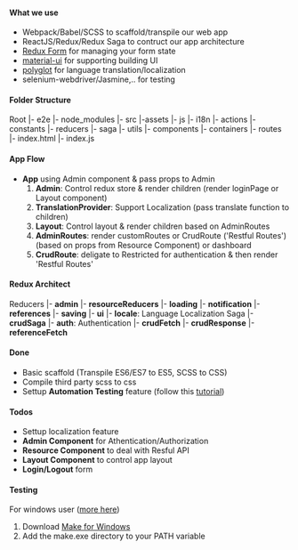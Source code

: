 #### What we use
 - Webpack/Babel/SCSS to scaffold/transpile our web app
 - ReactJS/Redux/Redux Saga to contruct our app architecture
 - [Redux Form](http://redux-form.com) for managing your form state
 - [material-ui]() for supporting building UI
 - [polyglot](https://github.com/airbnb/polyglot.js) for language translation/localization
 - selenium-webdriver/Jasmine,.. for testing

#### Folder Structure
Root
 |- e2e
 |- node_modules
 |- src
  |-assets
  |- js
    |- i18n
    |- actions
    |- constants
    |- reducers
    |- saga
    |- utils
    |- components
    |- containers
    |- routes
  |- index.html
  |- index.js

#### App Flow
* **App** using Admin component & pass props to Admin
  1. **Admin**: Control redux store & render children (render loginPage or Layout component)
  2. **TranslationProvider**: Support Localization (pass translate function to children)
  3. **Layout**: Control layout & render children based on AdminRoutes
  4. **AdminRoutes**: render customRoutes or CrudRoute ('Restful Routes') (based on props from Resource Component) or dashboard
  5. **CrudRoute**: deligate to Restricted for authentication & then render 'Restful Routes'

#### Redux Architect
  Reducers
    |- **admin**
      |- **resourceReducers**
      |- **loading**
      |- **notification**
      |- **references**
      |- **saving**
      |- **ui**
    |- **locale**: Language Localization
  Saga
    |- **crudSaga**
      |- **auth**: Authentication
      |- **crudFetch**
      |- **crudResponse**
      |- **referenceFetch**

#### Done
 - Basic scaffold (Transpile ES6/ES7 to ES5, SCSS to CSS)
 - Compile third party scss to css
 - Settup **Automation Testing** feature (follow this [tutorial](https://developer.mozilla.org/en-US/docs/Learn/Tools_and_testing/Cross_browser_testing/Your_own_automation_environment))

#### Todos
 - Settup localization feature
 - **Admin Component** for Athentication/Authorization
 - **Resource Component** to deal with Resful API
 - **Layout Component** to control app layout
 - **Login/Logout** form

#### Testing
For windows user ([more here](https://github.com/TylerBrock/mongo-hacker/issues/138))
1) Download [Make for Windows](http://gnuwin32.sourceforge.net/packages/make.htm)
2) Add the make.exe directory to your PATH variable
